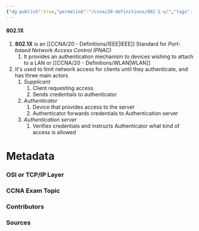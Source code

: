 ```yaml
---
{"dg-publish":true,"permalink":"/ccna/20-definitions/802-1-x/","tags":["defs_ccna"],"created":"2023-11-05T10:55:11.000-08:00","updated":"2023-11-12T18:43:39.917-08:00"}
---
```


#### 802.1X
1. **802.1X** is an [[CCNA/20 - Definitions/IEEE\|IEEE]] Standard for *Port-based Network Access Control (PNAC)*
	1. It provides an authentication mechanism to devices wishing to attach to a LAN or [[CCNA/20 - Definitions/WLAN\|WLAN]]
2. It's used to limit network access for clients until they authenticate, and has three main actors
	1. *Supplicant*
		1. Client requesting access
		2. Sends credentials to authenticator
	2. *Authenticator*
		1. Device that provides access to the server
		2. Authenticator forwards credentials to Authentication server
	3. *Authentication server*
		1. Verifies credentials and instructs Authenticator what kind of access is allowed


# Metadata
### OSI or TCP/IP Layer

### CCNA Exam Topic

### Contributors

### Sources
